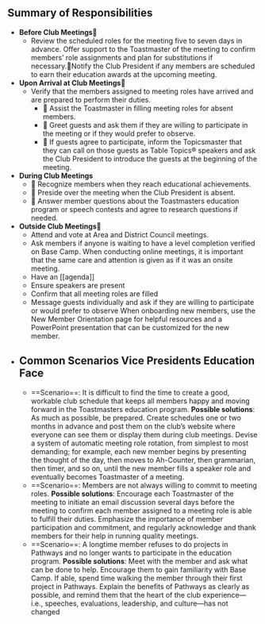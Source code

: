 ## Summary of Responsibilities
- **Before Club Meetings**
	- Review the scheduled roles for the meeting five to seven days in advance.
	  Offer support to the Toastmaster of the meeting to confirm members’ role assignments and plan for substitutions 
	  if necessary.Notify the Club President if any members are scheduled to earn their education awards at the upcoming 
	  meeting.
- **Upon Arrival at Club Meetings**
	- Verify that the members assigned to meeting roles have arrived and are prepared to perform their duties.
		-  Assist the Toastmaster in filling meeting roles for absent members.
		-  Greet guests and ask them if they are willing to participate in the meeting or if they would prefer to observe.
		-  If guests agree to participate, inform the Topicsmaster that they can call on those guests as Table Topics® speakers and ask the Club President to introduce the guests at the beginning of the meeting.
- **During Club Meetings**
	-  Recognize members when they reach educational achievements.
	-  Preside over the meeting when the Club President is absent.
	-  Answer member questions about the Toastmasters education program or speech contests and agree to research  questions if needed.
- **Outside Club Meetings**
	- Attend and vote at Area and District Council meetings.
	- Ask members if anyone is waiting to have a level completion verified on Base Camp. When conducting online meetings, it is important that the same care and attention is given as if it was an  onsite meeting.
	- Have an [[agenda]]
	- Ensure speakers are present
	- Confirm that all meeting roles are filled
	- Message guests individually and ask if they are willing to participate or would prefer to observe When onboarding new members, use the New Member Orientation page for helpful resources and a  PowerPoint presentation that can be customized for the new member.
- ## Common Scenarios Vice Presidents Education Face
	- ==Scenario==: It is difficult to find the time to create a good, workable club schedule that keeps all 
	  members happy and moving forward in the Toastmasters education program.
	  **Possible solutions**: As much as possible, be prepared. Create schedules one or two months in advance and 
	  post them on the club’s website where everyone can see them or display them during club 
	  meetings.
	   Devise a system of automatic meeting role rotation, from simplest to most demanding; for 
	  example, each new member begins by presenting the thought of the day, then moves to 
	  Ah-Counter, then grammarian, then timer, and so on, until the new member fills a speaker 
	  role and eventually becomes Toastmaster of a meeting.
	- ==Scenario==: Members are not always willing to commit to meeting roles.
	  **Possible solutions**: Encourage each Toastmaster of the meeting to initiate an email discussion several days  before the meeting to confirm each member assigned to a meeting role is able to fulfill  their duties. Emphasize the importance of member participation and commitment, and  regularly acknowledge and thank members for their help in running quality meetings.
	- ==Scenario==: A longtime member refuses to do projects in Pathways and no longer wants to participate 
	  in the education program.
	  **Possible solutions**: Meet with the member and ask what can be done to help. Encourage them to gain  familiarity with Base Camp. If able, spend time walking the member through their first  project in Pathways. Explain the benefits of Pathways as clearly as possible, and remind  them that the heart of the club experience—i.e., speeches, evaluations, leadership, and  culture—has not changed